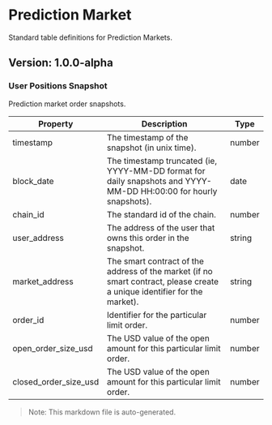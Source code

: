 # Prediction Market

Standard table definitions for Prediction Markets.

## Version: 1.0.0-alpha

### User Positions Snapshot

Prediction market order snapshots.

| Property                | Description                                               | Type   |
|-------------------------|-----------------------------------------------------------|--------|
| timestamp                | The timestamp of the snapshot (in unix time).             | number |
| block_date               | The timestamp truncated (ie, YYYY-MM-DD format for daily snapshots and YYYY-MM-DD HH:00:00 for hourly snapshots). | date |
| chain_id                 | The standard id of the chain.                             | number |
| user_address             | The address of the user that owns this order in the snapshot. | string |
| market_address           | The smart contract of the address of the market (if no smart contract, please create a unique identifier for the market). | string |
| order_id                 | Identifier for the particular limit order.                | number |
| open_order_size_usd      | The USD value of the open amount for this particular limit order. | number |
| closed_order_size_usd    | The USD value of the open amount for this particular limit order. | number |

> Note: This markdown file is auto-generated.
